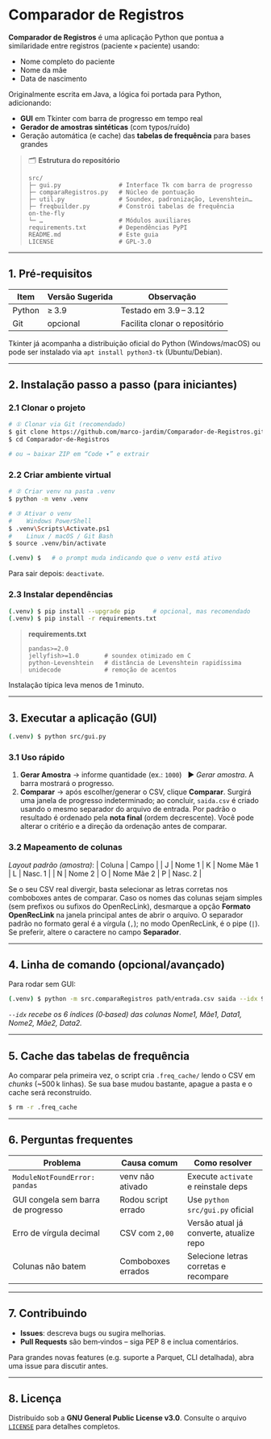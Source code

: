 # Comparador de Registros

**Comparador de Registros** é uma aplicação Python que pontua a similaridade entre registros (paciente × paciente) usando:

* Nome completo do paciente
* Nome da mãe
* Data de nascimento

Originalmente escrita em Java, a lógica foi portada para Python, adicionando:

* **GUI** em Tkinter com barra de progresso em tempo real
* **Gerador de amostras sintéticas** (com typos/ruído)
* Geração automática (e cache) das **tabelas de frequência** para bases grandes

> 🗂 **Estrutura do repositório**
>
> ```text
> src/
> ├─ gui.py                # Interface Tk com barra de progresso
> ├─ comparaRegistros.py   # Núcleo de pontuação
> ├─ util.py               # Soundex, padronização, Levenshtein…
> ├─ freqbuilder.py        # Constrói tabelas de frequência on‑the‑fly
> └─ …                     # Módulos auxiliares
> requirements.txt         # Dependências PyPI
> README.md                # Este guia
> LICENSE                  # GPL‑3.0
> ```

---

## 1. Pré‑requisitos

| Item   | Versão Sugerida | Observação                    |
| ------ | --------------- | ----------------------------- |
| Python | ≥ 3.9           | Testado em 3.9 – 3.12         |
| Git    | opcional        | Facilita clonar o repositório |

Tkinter já acompanha a distribuição oficial do Python (Windows/macOS) ou pode ser instalado via `apt install python3-tk` (Ubuntu/Debian).

---

## 2. Instalação passo a passo (para iniciantes)

### 2.1 Clonar o projeto

```bash
# ① Clonar via Git (recomendado)
$ git clone https://github.com/marco-jardim/Comparador-de-Registros.git
$ cd Comparador-de-Registros

# ou → baixar ZIP em “Code ▾” e extrair
```

### 2.2 Criar ambiente virtual

```bash
# ② Criar venv na pasta .venv
$ python -m venv .venv

# ③ Ativar o venv
#    Windows PowerShell
$ .venv\Scripts\Activate.ps1
#    Linux / macOS / Git Bash
$ source .venv/bin/activate

(.venv) $   # o prompt muda indicando que o venv está ativo
```

Para sair depois: `deactivate`.

### 2.3 Instalar dependências

```bash
(.venv) $ pip install --upgrade pip     # opcional, mas recomendado
(.venv) $ pip install -r requirements.txt
```

> **requirements.txt**
>
> ```
> pandas>=2.0
> jellyfish>=1.0       # soundex otimizado em C
> python-Levenshtein   # distância de Levenshtein rapidíssima
> unidecode            # remoção de acentos
> ```

Instalação típica leva menos de 1 minuto.

---

## 3. Executar a aplicação (GUI)

```bash
(.venv) $ python src/gui.py
```

### 3.1 Uso rápido

1. **Gerar Amostra**  → informe quantidade (ex.: `1000`)   ▶ *Gerar amostra*.
   A barra mostrará o progresso.
2. **Comparar**  → após escolher/generar o CSV, clique **Comparar**.
   Surgirá uma janela de progresso indeterminado; ao concluir, `saida.csv` é criado usando o mesmo separador do arquivo de entrada.
   Por padrão o resultado é ordenado pela **nota final** (ordem decrescente). Você pode alterar o critério e a direção da ordenação antes de comparar.

### 3.2 Mapeamento de colunas

*Layout padrão (amostra)*:
\| Coluna | Campo |
\| J | Nome 1 |  K | Nome Mãe 1 |  L | Nasc. 1 |
\| N | Nome 2 |  O | Nome Mãe 2 |  P | Nasc. 2 |

Se o seu CSV real divergir, basta selecionar as letras corretas nos comboboxes antes de comparar.
Caso os nomes das colunas sejam simples (sem prefixos ou sufixos do OpenRecLink),
desmarque a opção **Formato OpenRecLink** na janela principal antes de abrir o arquivo.
O separador padrão no formato geral é a vírgula (`,`); no modo OpenRecLink,
é o pipe (`|`).  Se preferir, altere o caractere no campo **Separador**.

---

## 4. Linha de comando (opcional/avançado)

Para rodar sem GUI:

```bash
(.venv) $ python -m src.comparaRegistros path/entrada.csv saida --idx 9 10 11 13 14 15
```

*`--idx` recebe os 6 índices (0‑based) das colunas Nome1, Mãe1, Data1, Nome2, Mãe2, Data2.*

---

## 5. Cache das tabelas de frequência

Ao comparar pela primeira vez, o script cria `.freq_cache/` lendo o CSV em *chunks* (\~500 k linhas). Se sua base mudou bastante, apague a pasta e o cache será reconstruído.

```bash
$ rm -r .freq_cache
```

---

## 6. Perguntas frequentes

| Problema                           | Causa comum         | Como resolver                           |
| ---------------------------------- | ------------------- | --------------------------------------- |
| `ModuleNotFoundError: pandas`      | venv não ativado    | Execute `activate` e reinstale deps     |
| GUI congela sem barra de progresso | Rodou script errado | Use `python src/gui.py` oficial         |
| Erro de vírgula decimal            | CSV com `2,00`      | Versão atual já converte, atualize repo |
| Colunas não batem                  | Comboboxes errados  | Selecione letras corretas e recompare   |

---

## 7. Contribuindo

* **Issues**: descreva bugs ou sugira melhorias.
* **Pull Requests** são bem‑vindos – siga PEP 8 e inclua comentários.

Para grandes novas features (e.g. suporte a Parquet, CLI detalhada), abra uma issue para discutir antes.

---

## 8. Licença

Distribuído sob a **GNU General Public License v3.0**. Consulte o arquivo [`LICENSE`](LICENSE) para detalhes completos.
